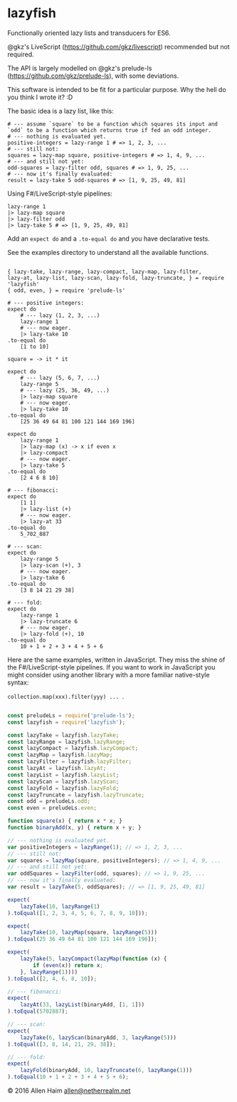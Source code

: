 # lazyfish
Functionally oriented lazy lists and transducers for ES6.

@gkz's LiveScript (https://github.com/gkz/livescript) recommended but not required.

The API is largely modelled on @gkz's prelude-ls (https://github.com/gkz/prelude-ls), with some deviations.

This software is intended to be fit for a particular purpose. Why the hell do you think I wrote it? :D

The basic idea is a lazy list, like this:

```livescript
# --- assume `square` to be a function which squares its input and `odd` to be a function which returns true if fed an odd integer.
# --- nothing is evaluated yet.
positive-integers = lazy-range 1 # => 1, 2, 3, ...
# --- still not:
squares = lazy-map square, positive-integers # => 1, 4, 9, ... 
# --- and still not yet:
odd-squares = lazy-filter odd, squares # => 1, 9, 25, ...
# --- now it's finally evaluated:
result = lazy-take 5 odd-squares # => [1, 9, 25, 49, 81]
```

Using F#/LiveScript-style pipelines:

```livescript
lazy-range 1
|> lazy-map square
|> lazy-filter odd
|> lazy-take 5 # => [1, 9, 25, 49, 81]
```

Add an `expect do` and a `.to-equal do` and you have declarative tests.

See the examples directory to understand all the available functions.

```livescript

{ lazy-take, lazy-range, lazy-compact, lazy-map, lazy-filter, 
lazy-at, lazy-list, lazy-scan, lazy-fold, lazy-truncate, } = require 'lazyfish'
{ odd, even, } = require 'prelude-ls'

# --- positive integers:
expect do
    # --- lazy (1, 2, 3, ...)
    lazy-range 1
    # --- now eager.
    |> lazy-take 10
.to-equal do
    [1 to 10]

square = -> it * it

expect do
    # --- lazy (5, 6, 7, ...)
    lazy-range 5
    # --- lazy (25, 36, 49, ...)
    |> lazy-map square
    # --- now eager.
    |> lazy-take 10
.to-equal do
    [25 36 49 64 81 100 121 144 169 196]

expect do
    lazy-range 1
    |> lazy-map (x) -> x if even x
    |> lazy-compact
    # --- now eager.
    |> lazy-take 5
.to-equal do
    [2 4 6 8 10]

# --- fibonacci:
expect do
    [1 1]
    |> lazy-list (+)
    # --- now eager.
    |> lazy-at 33
.to-equal do
    5_702_887

# --- scan:
expect do
    lazy-range 5
    |> lazy-scan (+), 3
    # --- now eager.
    |> lazy-take 6
.to-equal do
    [3 8 14 21 29 38]

# --- fold:
expect do
    lazy-range 1
    |> lazy-truncate 6
    # --- now eager.
    |> lazy-fold (+), 10
.to-equal do
    10 + 1 + 2 + 3 + 4 + 5 + 6
```
Here are the same examples, written in JavaScript. They miss the shine of the F#/LiveScript-style pipelines. If you want to work in JavaScript you might consider using another library with a more familiar native-style syntax:

```collection.map(xxx).filter(yyy) ... ```.

```javascript

const preludeLs = require('prelude-ls');
const lazyfish = require('lazyfish');

const lazyTake = lazyfish.lazyTake;
const lazyRange = lazyfish.lazyRange;
const lazyCompact = lazyfish.lazyCompact;
const lazyMap = lazyfish.lazyMap;
const lazyFilter = lazyfish.lazyFilter;
const lazyAt = lazyfish.lazyAt;
const lazyList = lazyfish.lazyList;
const lazyScan = lazyfish.lazyScan;
const lazyFold = lazyfish.lazyFold;
const lazyTruncate = lazyfish.lazyTruncate;
const odd = preludeLs.odd;
const even = preludeLs.even;

function square(x) { return x * x; }
function binaryAdd(x, y) { return x + y; }

// --- nothing is evaluated yet.
var positiveIntegers = lazyRange(1); // => 1, 2, 3, ...
// --- still not:
var squares = lazyMap(square, positiveIntegers); // => 1, 4, 9, ... 
// --- and still not yet:
var oddSquares = lazyFilter(odd, squares); // => 1, 9, 25, ...
// --- now it's finally evaluated:
var result = lazyTake(5, oddSquares); // => [1, 9, 25, 49, 81]

expect(
    lazyTake(10, lazyRange(1)
).toEqual([1, 2, 3, 4, 5, 6, 7, 8, 9, 10]));

expect(
    lazyTake(10, lazyMap(square, lazyRange(5)))
).toEqual(25 36 49 64 81 100 121 144 169 196]);

expect(
    lazyTake(5, lazyCompact(lazyMap(function (x) {
        if (even(x)) return x;
    }, lazyRange(1))))
).toEqual([2, 4, 6, 8, 10]);

// --- fibonacci:
expect(
    lazyAt(33, lazyList(binaryAdd, [1, 1]))
).toEqual(5702887);

// --- scan:
expect(
    lazyTake(6, lazyScan(binaryAdd, 3, lazyRange(5)))
).toEqual([3, 8, 14, 21, 29, 38]);

// --- fold:
expect(
    lazyFold(binaryAdd, 10, lazyTruncate(6, lazyRange(1)))
).toEqual(10 + 1 + 2 + 3 + 4 + 5 + 6);

```

© 2016 Allen Haim allen@netherrealm.net
